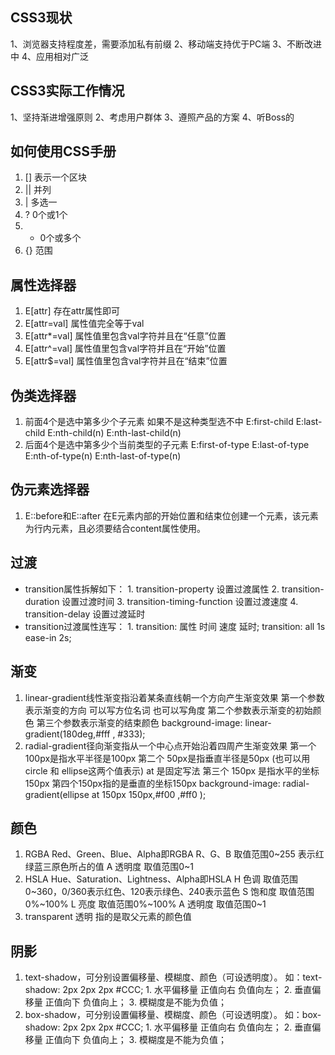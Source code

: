 ## CSS3现状
1、浏览器支持程度差，需要添加私有前缀
2、移动端支持优于PC端
3、不断改进中
4、应用相对广泛
## CSS3实际工作情况
1、坚持渐进增强原则
2、考虑用户群体
3、遵照产品的方案
4、听Boss的
## 如何使用CSS手册
1. []	表示一个区块
2. ||	并列
3. |	多选一
4. ?	0个或1个
5. *	0个或多个
6. {}	范围

## 属性选择器

1. E[attr]		存在attr属性即可
2. E[attr=val]		属性值完全等于val
3. E[attr*=val]		属性值里包含val字符并且在“任意”位置
4. E[attr^=val]		属性值里包含val字符并且在“开始”位置
5. E[attr$=val]		属性值里包含val字符并且在“结束”位置

## 伪类选择器
1. 前面4个是选中第多少个子元素 如果不是这种类型选不中
	E:first-child
	E:last-child
	E:nth-child(n)
	E:nth-last-child(n)
2. 后面4个是选中第多少个当前类型的子元素
	E:first-of-type
	E:last-of-type
	E:nth-of-type(n)
	E:nth-last-of-type(n)

## 伪元素选择器
1. E::before和E::after 在E元素内部的开始位置和结束位创建一个元素，该元素为行内元素，且必须要结合content属性使用。

## 过渡
- transition属性拆解如下：
		1. transition-property		设置过渡属性
		2. transition-duration		设置过渡时间
		3. transition-timing-function		设置过渡速度
		4. transition-delay		设置过渡延时
- transition过渡属性连写： 
		1. transition: 属性 时间 速度 延时; transition: all 1s ease-in 2s;

## 渐变
1. linear-gradient线性渐变指沿着某条直线朝一个方向产生渐变效果
	第一个参数表示渐变的方向 可以写方位名词  也可以写角度
  第二个参数表示渐变的初始颜色
  第三个参数表示渐变的结束颜色
  background-image: linear-gradient(180deg,#fff , #333);
2. radial-gradient径向渐变指从一个中心点开始沿着四周产生渐变效果
	第一个 100px是指水平半径是100px 
	第二个 50px是指垂直半径是50px (也可以用circle 和 ellipse这两个值表示)
	at 是固定写法
	第三个 150px 是指水平的坐标150px 
	第四个150px指的是垂直的坐标150px 
  background-image: radial-gradient(ellipse at 150px 150px,#f00 ,#ff0 );

## 颜色
1. RGBA
	Red、Green、Blue、Alpha即RGBA
	R、G、B 取值范围0~255 表示红绿蓝三原色所占的值
	A 透明度 取值范围0~1
2. HSLA
	Hue、Saturation、Lightness、Alpha即HSLA
	H 色调 取值范围0~360，0/360表示红色、120表示绿色、240表示蓝色
	S 饱和度 取值范围0%~100%
	L 亮度 取值范围0%~100%
	A 透明度 取值范围0~1
3. transparent 透明 指的是取父元素的颜色值

## 阴影
1. text-shadow，可分别设置偏移量、模糊度、颜色（可设透明度）。
如：text-shadow: 2px 2px 2px #CCC;
		1. 水平偏移量 正值向右 负值向左；
		2. 垂直偏移量 正值向下 负值向上；
		3. 模糊度是不能为负值；
1. box-shadow，可分别设置偏移量、模糊度、颜色（可设透明度）。
如：box-shadow: 2px 2px 2px #CCC;
		1. 水平偏移量 正值向右 负值向左；
		2. 垂直偏移量 正值向下 负值向上；
		3. 模糊度是不能为负值；

